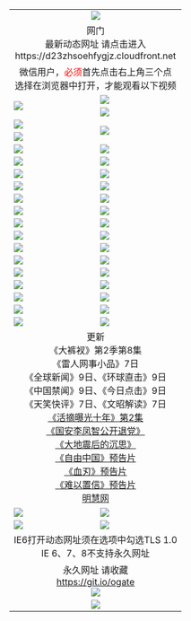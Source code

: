 ﻿<table>
  <tr></tr>
  <tr><td colspan=2 align=center><img src="https://cloud.githubusercontent.com/assets/11880933/13434984/f430fae2-e012-11e5-814f-c2df1e82b247.jpg" /></td></tr>
  <tr><td colspan=2 align=center>网门<br>最新动态网址 请点击进入
<br>https://d23zhsoehfygjz.cloudfront.net
    </td>
  </tr>
  <tr>
    <td colspan=2 align=center>微信用户，<font color=red>必须</font>首先点击右上角三个点<br>选择在浏览器中打开，才能观看以下视频</td>
  </tr>
  <tr>
    <td rowspan=2><a href="https://d23zhsoehfygjz.cloudfront.net/ogUP.aspx?name=11DKC.mp4&count=T:2,2:8,1:16&from=github" target="_blank"><img src="https://d23zhsoehfygjz.cloudfront.net/Up/11DKC1.jpg" /></a></td> 
    <td><div><a href="https://d23zhsoehfygjz.cloudfront.net/ogUP.aspx?name=LRWS.mp4&count=7B:9,6B:44,5A:10,5B:35,4A:14,4B:19,3A:10,3B:26,2A:16,2B:21,1A:23,1B:29&current=7B:9" target="_blank"><img src="https://d23zhsoehfygjz.cloudfront.net/Up/LRWS.jpg" /></a></td>
   </tr>
  <tr>
    <td><a href="https://d23zhsoehfygjz.cloudfront.net/ogNiceVedio.aspx" target="_blank"><img src="https://d23zhsoehfygjz.cloudfront.net/Up/TGKDY.jpg" /></a></td>
  </tr>
  <tr>
    <td><a href="https://d23zhsoehfygjz.cloudfront.net/ogUP.aspx?name=JQR.mp4&count=2" target="_blank"><img src="https://d23zhsoehfygjz.cloudfront.net/Up/JQR.jpg" /></a></td>   
    <td rowspan=2><a href="https://d23zhsoehfygjz.cloudfront.net/ogUP.aspx?name=JP.mp4&count=9" target="_blank"><img src="https://d23zhsoehfygjz.cloudfront.net/Up/JP.jpg" /></td>
  </tr>
  <tr>
    <td><a href="https://d23zhsoehfygjz.cloudfront.net/ogUP.aspx?name=WH.mp4" target="_blank"><img src="https://d23zhsoehfygjz.cloudfront.net/Up/WH.jpg" /></a></td>
  </tr>
  <tr>
    <td><a href="https://d23zhsoehfygjz.cloudfront.net/ogUP.aspx?name=SSZJ.mp4&count=480P:9,S:2" target="_blank"><img src="https://d23zhsoehfygjz.cloudfront.net/Up/SSZJ.jpg" /></a></td>
    <td><a href="https://d23zhsoehfygjz.cloudfront.net/ogUP.aspx?name=ZY.mp4&count=2015:16" target="_blank"><img src="https://d23zhsoehfygjz.cloudfront.net/Up/ZY.jpg" /></a</td>
  </tr>
  <tr>
    <td><a href="https://d23zhsoehfygjz.cloudfront.net/ogUP.aspx?name=XTFY.mp4&count=B:2,A:24" target="_blank"><img src="https://d23zhsoehfygjz.cloudfront.net/Up/XTFY.jpg" /></a></td>
    <td><a href="https://d23zhsoehfygjz.cloudfront.net/ogUP.aspx?name=1XQK.mp4&count=13" target="_blank"><img src="https://d23zhsoehfygjz.cloudfront.net/Up/1XQK.jpg" /></a</td>
  </tr>
  <tr>
    <td><a href="https://d23zhsoehfygjz.cloudfront.net/ogUP.aspx?name=1LYF.mp4&count=2" target="_blank"><img src="https://d23zhsoehfygjz.cloudfront.net/Up/1LYF0.jpg" /></a></td>
    <td><a href="https://d23zhsoehfygjz.cloudfront.net/ogUP.aspx?name=1ZGC.mp4&count=6" target="_blank"><img src="https://d23zhsoehfygjz.cloudfront.net/Up/1ZGC0.jpg" /></a></td>
  </tr>
  <tr>
    <td><a href="https://d23zhsoehfygjz.cloudfront.net/ogUP.aspx?name=1ZKM.mp4&count=3&current=3" target="_blank"><img src="https://d23zhsoehfygjz.cloudfront.net/Up/1ZKM0.jpg" /></a></td>  
    <td><a href="https://d23zhsoehfygjz.cloudfront.net/ogUP.aspx?name=1WWY.mp4&count=6&current=6" target="_blank"><img src="https://d23zhsoehfygjz.cloudfront.net/Up/1WWY0.jpg" /></a></td>
  </tr>
  <tr>
    <td><a href="https://d23zhsoehfygjz.cloudfront.net/ogUP.aspx?name=10JGY.mp4&count=3" target="_blank"><img src="https://d23zhsoehfygjz.cloudfront.net/Up/10JGY0.jpg" /></a></td>
    <td><a href="https://d23zhsoehfygjz.cloudfront.net/ogUP.aspx?name=10CYS.mp4&count=2" target="_blank"><img src="https://d23zhsoehfygjz.cloudfront.net/Up/10CYS0.jpg" /></a></td>
  </tr>
  <tr>
    <td><a href="https://d23zhsoehfygjz.cloudfront.net/ogUP.aspx?name=4SQQ.mp4&count=201603:7,201602:20,201601:21&current=201603:7" target="_blank"><img src="https://d23zhsoehfygjz.cloudfront.net/Up/4SQQ0.jpg"/></a></td>
    <td><a href="https://d23zhsoehfygjz.cloudfront.net/ogUP.aspx?name=4SHQ.mp4&count=201603:9,201602:27,201601:28&current=201603:9" target="_blank"><img src="https://d23zhsoehfygjz.cloudfront.net/Up/4SHQ0.jpg"/></a></td>
  </tr>
  <tr>
    <td><a href="https://d23zhsoehfygjz.cloudfront.net/ogUP.aspx?name=4SZG.mp4&count=201603:8,201602:21,201601:23&current=201603:8" target="_blank"><img src="https://d23zhsoehfygjz.cloudfront.net/Up/4SZG0.jpg"/></a></td>
    <td><a href="https://d23zhsoehfygjz.cloudfront.net/ogUP.aspx?name=4SDJ.mp4&count=201603A:8,201603B:5,201602A:24,201602B:7,201601A:48,201601B:6&current=201603A:8" target="_blank"><img src="https://d23zhsoehfygjz.cloudfront.net/Up/4SDJ0.jpg"/></a></td>
  </tr>
  <tr>
    <td><a href="https://d23zhsoehfygjz.cloudfront.net/ogUP.aspx?name=4SGX.mp4&count=201603:1&current=201603:1" target="_blank"><img src="https://d23zhsoehfygjz.cloudfront.net/Up/4SGX0.jpg"/></a></td>
    <td><a href="https://d23zhsoehfygjz.cloudfront.net/ogUP.aspx?name=4SHD.mp4&count=201603:3&current=201603:1" target="_blank"><img src="https://d23zhsoehfygjz.cloudfront.net/Up/4SHD0.jpg"/></a></td>
  </tr>
  <tr>
    <td><a href="https://d23zhsoehfygjz.cloudfront.net/ogUP.aspx?name=4CTX.mp4&count=201603:2,201602:3,201601:4&current=201603:2" target="_blank"><img src="https://d23zhsoehfygjz.cloudfront.net/Up/4CTX0.jpg"/></a></td>
    <td><a href="https://d23zhsoehfygjz.cloudfront.net/ogUP.aspx?name=4CWZ.mp4&count=201603:1,201602:4,201601:4&current=201603:1" target="_blank"><img src="https://d23zhsoehfygjz.cloudfront.net/Up/4CWZ0.jpg"/></a></td>
  </tr>
  <tr>
    <td><a href="https://d23zhsoehfygjz.cloudfront.net/onUP.aspx?name=https://d2t6x1lwzcff38.cloudfront.net/" target="_blank"><img src="https://d23zhsoehfygjz.cloudfront.net/Up/0DTW.jpg"/></a></td>
    <td><a href="https://d23zhsoehfygjz.cloudfront.net/onUP.aspx?name=https://d240ns8up8earz.cloudfront.net/acenter/" target="_blank"><img src="https://d23zhsoehfygjz.cloudfront.net/Up/0TDW.jpg" /></a></td>
  </tr>
  <tr>
    <td><a href="https://d23zhsoehfygjz.cloudfront.net/onUP.aspx?name=https://d4508d6vomz2p.cloudfront.net/gb/nsc413.htm" target="_blank"><img src="https://d23zhsoehfygjz.cloudfront.net/Up/0DJY.jpg" /></a></td>
    <td><a href="https://d23zhsoehfygjz.cloudfront.net/onUP.aspx?name=https://d3bxwq7vzudb5l.cloudfront.net/xtr/gb/prog204.html" target="_blank"><img src="https://d23zhsoehfygjz.cloudfront.net/Up/0XTR.jpg" /></a></td>
  </tr>
  <tr>
    <td><a href="https://d23zhsoehfygjz.cloudfront.net/onUP.aspx?name=https://d3aj00iefsmfgc.cloudfront.net/" target="_blank"><img src="https://d23zhsoehfygjz.cloudfront.net/Up/0MHW.jpg" /></a></td>
    <td><a href="https://d23zhsoehfygjz.cloudfront.net/onUP.aspx?name=https://d1lcj91uv80klr.cloudfront.net/" target="_blank"><img src="https://d23zhsoehfygjz.cloudfront.net/Up/0ZJW.jpg" /></a></td>
  </tr>
  <tr>
    <td><a href="https://d23zhsoehfygjz.cloudfront.net/ogUP.aspx?name=0FG.zip" target="_blank"><img src="https://d23zhsoehfygjz.cloudfront.net/Up/0FG.jpg" /></a></td>
    <td><a href="https://d23zhsoehfygjz.cloudfront.net/ogUP.aspx?name=0FGA.apk" target="_blank"><img src="https://d23zhsoehfygjz.cloudfront.net/Up/0FGA.jpg" /></a></td>
  </tr>
  <tr>
    <td><a href="https://d23zhsoehfygjz.cloudfront.net/ogUP.aspx?name=0U.zip" target="_blank"><img src="https://d23zhsoehfygjz.cloudfront.net/Up/0U.jpg" /></a></td>
    <td><a href="https://d23zhsoehfygjz.cloudfront.net/ogUP.aspx?name=0UA.apk" target="_blank"><img src="https://d23zhsoehfygjz.cloudfront.net/Up/0UA.jpg" /></a></td>
  </tr>
  <tr>
    <td><a href="https://d23zhsoehfygjz.cloudfront.net/ogUP.aspx?name=0iPPOTV.zip" target="_blank"><img src="https://d23zhsoehfygjz.cloudfront.net/Up/0iPPOTV.jpg" /></a></td>
    <td><a href="https://d23zhsoehfygjz.cloudfront.net/ogUP.aspx?name=0iNTD.apk" target="_blank"><img src="https://d23zhsoehfygjz.cloudfront.net/Up/0iNTD.jpg" /></a></td>
  </tr>
  <tr>
    <td colspan=2 align=center>更新<br>
      《大裤衩》第2季第8集<br>
      《雷人网事小品》7日<br>
      《全球新闻》9日、《环球直击》9日<br>
      《中国禁闻》9日、《今日点击》9日<br>
      《天笑快评》7日、《文昭解读》7日<br>
      <a href="https://d23zhsoehfygjz.cloudfront.net/ogUP.aspx?name=SSZJ.mp4&count=480P:9,S:2&current=S:2" target="_blank">《活摘曝光十年》第2集</a><br>
      <a href="https://d23zhsoehfygjz.cloudfront.net/ogUP.aspx?name=4LFZ.mp4" target="_blank">《国安李凤智公开退党》</a><br>
      <a href="https://d23zhsoehfygjz.cloudfront.net/ogUP.aspx?name=4DDZHDCS.mp4" target="_blank">《大地震后的沉思》</a><br>
      <a href="https://d23zhsoehfygjz.cloudfront.net/ogUP.aspx?name=11ZYZG0.mp4" target="_blank">《自由中国》预告片</a><br>
      <a href="https://d23zhsoehfygjz.cloudfront.net/ogUP.aspx?name=11XR.mp4" target="_blank">《血刃》预告片</a><br>
      <a href="https://d23zhsoehfygjz.cloudfront.net/ogUP.aspx?name=11NYZX.mp4&count=2" target="_blank">《难以置信》预告片</a><br>
      <a href="https://d23zhsoehfygjz.cloudfront.net/onUP.aspx?name=https://www.minghui.org/" target="_blank">明慧网</a></td>
    </td>
  </tr>
  <tr>
    <td><a href="https://d23zhsoehfygjz.cloudfront.net/ogNice.aspx" target="_blank"><img src="https://d23zhsoehfygjz.cloudfront.net/Up/0WCYY.jpg" /></a></td>
    <td><a href="https://d23zhsoehfygjz.cloudfront.net/onCO.aspx?ob=600%E4%BA%8B%E7%89%A9&op=%E5%A2%9E%E5%88%A0%E6%94%B9&args=WH1~%23%E7%B1%BB%E5%9E%8B6%E6%96%B0%E9%97%BB%7c%23%E7%B1%BB%E5%9E%8B6%E8%AF%84%E8%AE%BA&mode=" target="_blank"><img src="https://d23zhsoehfygjz.cloudfront.net/Up/0WZTT.jpg" /></a></td> 
  </tr>
  <tr>
    <td><a href="https://d23zhsoehfygjz.cloudfront.net/ogDY.aspx" target="_blank"><img src="https://d23zhsoehfygjz.cloudfront.net/Up/0FK.jpg" /></a></td>
    <td><a href="https://d23zhsoehfygjz.cloudfront.net/ogST.aspx" target="_blank"><img src="https://d23zhsoehfygjz.cloudfront.net/Up/0ST.jpg" /></a></td> 
  </tr>
  <tr>
    <td colspan=2 align=center>IE6打开动态网址须在选项中勾选TLS 1.0<br/>IE 6、7、8不支持永久网址<br/>
      <!--微信可扫描以下临时二维码<br/>https://bit.ly/1mBQHW8<br/><a href="https://d23zhsoehfygjz.cloudfront.net/Up/0WMGDL3.png" target="_blank"><img src="https://d23zhsoehfygjz.cloudfront.net/Up/0WMGD3.png"/></a><br-->
  </tr>
  <tr>
    <td colspan=2 align=center>永久网址 请收藏<br/><a href="https://git.io/ogate" target="_blank">https://git.io/ogate</a><br/><a href="https://d23zhsoehfygjz.cloudfront.net/Up/0WMGDL2.png" target="_blank"><img src="https://d23zhsoehfygjz.cloudfront.net/Up/0WMGD2.png"/></a></td>
  </tr>
  <tr>
    <td colspan=2 align=center><a href="https://d23zhsoehfygjz.cloudfront.net/ogUP.aspx?name=0oGate.apk" target="_blank"><img src="https://d23zhsoehfygjz.cloudfront.net/Up/0WMAZ.jpg" /></a></td>
  </tr>
  <!--tr>
    <td colspan=2 align=center>可能失效的动态网址
    </td>
  </tr-->
</table>
